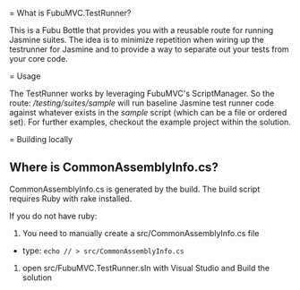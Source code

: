 = What is FubuMVC.TestRunner?

This is a Fubu Bottle that provides you with a reusable route for running Jasmine suites. The idea is to minimize repetition when wiring up the testrunner for Jasmine and to provide a way to separate out your tests from your core code. 

= Usage

The TestRunner works by leveraging FubuMVC's ScriptManager. So the route: _/testing/suites/sample_ will run baseline Jasmine test runner code against whatever exists in the _sample_ script (which can be a file or ordered set).
For further examples, checkout the example project within the solution.

= Building locally

Where is CommonAssemblyInfo.cs?
--
CommonAssemblyInfo.cs is generated by the build. The build script requires Ruby with rake installed.

If you do not have ruby:

1. You need to manually create a src/CommonAssemblyInfo.cs file 

  * type: `echo // > src/CommonAssemblyInfo.cs`
  
1. open src/FubuMVC.TestRunner.sln with Visual Studio and Build the solution